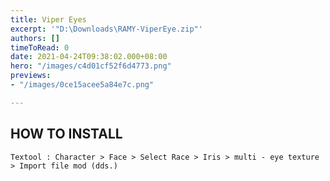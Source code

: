 ```yaml
---
title: Viper Eyes
excerpt: '"D:\Downloads\RAMY-ViperEye.zip"'
authors: []
timeToRead: 0
date: 2021-04-24T09:38:02.000+08:00
hero: "/images/c4d01cf52f6d4773.png"
previews:
- "/images/0ce15acee5a84e7c.png"

---
```

## HOW TO INSTALL

    Textool : Character > Face > Select Race > Iris > multi - eye texture > Import file mod (dds.)